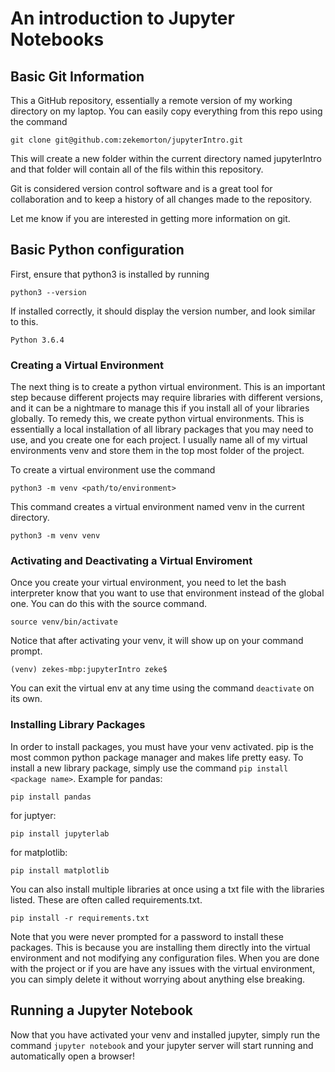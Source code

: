 # An introduction to Jupyter Notebooks

## Basic Git Information
This a GitHub repository, essentially a remote version of my working directory on my laptop. You can easily copy everything from this repo using the command
```
git clone git@github.com:zekemorton/jupyterIntro.git
```
This will create a new folder within the current directory named jupyterIntro and that folder will contain all of the fils within this repository.


Git is considered version control software and is a great tool for
collaboration and to keep a history of all changes made to the repository.


Let me know if you are interested in getting more information on git.  

## Basic Python configuration
First, ensure that python3 is installed by running
```
python3 --version
```
If installed correctly, it should display the version number, and look similar
to this.
```
Python 3.6.4
```

### Creating a Virtual Environment
The next thing is to create a python virtual environment. This is an important
step because different projects may require libraries with different versions,
and it can be a nightmare to manage this if you install all of your libraries
globally. To remedy this, we create python virtual environments. This is
essentially a local installation of all library packages that you may need to
use, and you create one for each project. I usually name all of my virtual
environments venv and store them in the top most folder of the project.

To create a virtual environment use the command
```
python3 -m venv <path/to/environment>
```

This command creates a virtual environment named venv in the current directory.
```
python3 -m venv venv
```

### Activating and Deactivating a Virtual Enviroment
Once you create your virtual environment, you need to let the bash interpreter
know that you want to use that environment instead of the global one. You can
do this with the source command.
```
source venv/bin/activate
```
Notice that after activating your venv, it will show up on your command prompt.
```
(venv) zekes-mbp:jupyterIntro zeke$
```

You can exit the virtual env at any time using the command `deactivate` on its own.

### Installing Library Packages
In order to install packages, you must have your venv activated. pip is the
most common python package manager and makes life pretty easy. To install a new
library package, simply use the command `pip install <package name>`. Example
for pandas:
```
pip install pandas
```

for juptyer:
```
pip install jupyterlab
```

for matplotlib:
```
pip install matplotlib
```

You can also install multiple libraries at once using a txt file with the
libraries listed. These are often called requirements.txt.
```
pip install -r requirements.txt
```

Note that you were never prompted for a password to install these packages.
This is because you are installing them directly into the virtual environment
and not modifying any configuration files. When you are done with the project
or if you are have any issues with the virtual environment, you can simply
delete it without worrying about anything else breaking.

## Running a Jupyter Notebook
Now that you have activated your venv and installed jupyter, simply run the
command `jupyter notebook` and your jupyter server will start running and
automatically open a browser!
